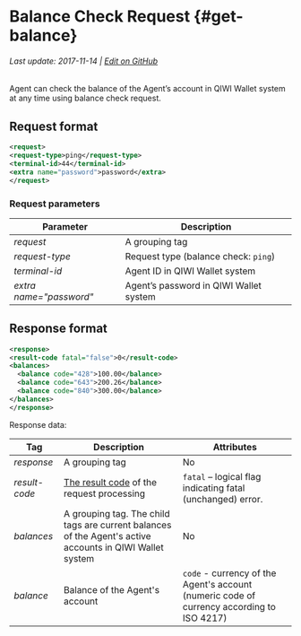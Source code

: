 # Balance Check Request {#get-balance}

###### Last update: 2017-11-14 | [Edit on GitHub](https://github.com/QIWI-API/topup-wallet-doc/blob/master/_get-balance_ru.html.md)

Agent can check the balance of the Agent’s account in QIWI Wallet system at any time using balance check request.

## Request format

~~~xml
<request>
<request-type>ping</request-type>
<terminal-id>44</terminal-id>
<extra name="password">password</extra>
</request>
~~~

### Request parameters

Parameter|Description
-|-
*request*| A grouping tag
*request-type* | Request type (balance check: `ping`)
*terminal-id* | Agent ID in QIWI Wallet system
*extra name="password"* | Agent’s password in QIWI Wallet system

## Response format

~~~xml
<response>
<result-code fatal="false">0</result-code>
<balances>
  <balance code="428">100.00</balance>
  <balance code="643">200.26</balance>
  <balance code="840">300.00</balance>
</balances>
</response>
~~~

Response data:

Tag|Description|Attributes	
--------|------|---------
*response*| A grouping tag|No
*result-code* | [The result code](#tech_error) of the request processing | `fatal` – logical flag indicating fatal (unchanged) error.
*balances*|A grouping tag. The child tags are current balances of the Agent's active accounts in QIWI Wallet system |No
*balance* | Balance of the Agent's account| `code` - currency of the Agent's account (numeric code of currency according  to ISO 4217)
